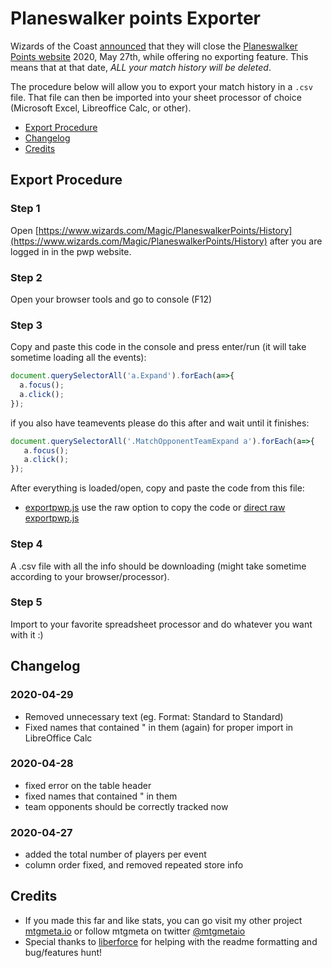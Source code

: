 
# Planeswalker points Exporter

Wizards of the Coast [announced](https://magic.gg/news/sunsetting-planeswalker-points) that they will close the
[Planeswalker Points website](https://magic.gg/news/sunsetting-planeswalker-points) 2020, May 27th,
while offering no exporting feature. This means that at that date, *ALL your match history will be deleted*.

The procedure below will allow you to export your match history in a `.csv` file. That file can then be imported
into your sheet processor of choice (Microsoft Excel, Libreoffice Calc, or other).

- [Export Procedure](#export-procedure)
- [Changelog](#changelog)
- [Credits](#credits)

## Export Procedure
### Step 1

Open [https://www.wizards.com/Magic/PlaneswalkerPoints/History](https://www.wizards.com/Magic/PlaneswalkerPoints/History) after you are logged in in the pwp website.

### Step 2

Open your browser tools and go to console (F12)

### Step 3

Copy and paste this code in the console and press enter/run (it will take sometime loading all the events):

```javascript
document.querySelectorAll('a.Expand').forEach(a=>{
  a.focus();
  a.click();
});
```

if you also have teamevents please do this after and wait until it finishes:

```javascript
document.querySelectorAll('.MatchOpponentTeamExpand a').forEach(a=>{
   a.focus();
   a.click();
});
```

After everything is loaded/open, copy and paste the code from this file:

- [exportpwp.js](exportpwp.js) use the raw option to copy the code or [direct raw exportpwp.js](https://raw.githubusercontent.com/giventofly/exportpwp/master/exportpwp.js)

### Step 4

A .csv file with all the info should be downloading (might take sometime according to your browser/processor).

### Step 5

Import to your favorite spreadsheet processor and do whatever you want with it :)

## Changelog

### 2020-04-29
* Removed unnecessary text (eg. Format: Standard to Standard)
* Fixed names that contained " in them (again) for proper import in LibreOffice Calc

### 2020-04-28
* fixed error on the table header
* fixed names that contained " in them
* team opponents should be correctly tracked now

### 2020-04-27
* added the total number of players per event
* column order fixed, and removed repeated store info

## Credits

* If you made this far and like stats, you can go visit my other project [mtgmeta.io](https://mtgmeta.io) or follow mtgmeta on twitter [@mtgmetaio](https://twitter.com/mtgmetaio)
* Special thanks to [liberforce](https://github.com/liberforce) for helping with the readme formatting and bug/features hunt!


